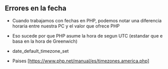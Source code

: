 ## Errores en la fecha

* Cuando trabajamos con fechas en PHP, podemos notar una diferencia horaria entre nuestra PC y el valor que ofrece PHP

* Eso sucede por que PHP asume la hora de segun UTC (estandar que e basa en la hora de Greenwich)

* date_default_timezone_set

* Paises
[https://www.php.net/manual/es/timezones.america.php]